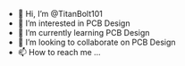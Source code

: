 - 👋 Hi, I’m @TitanBolt101
- 👀 I’m interested in PCB Design
- 🌱 I’m currently learning PCB Design
- 💞️ I’m looking to collaborate on PCB Design
- 📫 How to reach me ...

<!---
TitanBolt101/TitanBolt101 is a ✨ special ✨ repository because its `README.md` (this file) appears on your GitHub profile.
You can click the Preview link to take a look at your changes.
--->
